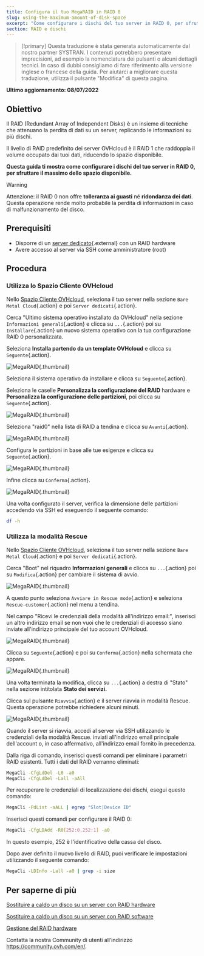```yaml
---
title: Configura il tuo MegaRAID in RAID 0
slug: using-the-maximum-amount-of-disk-space
excerpt: "Come configurare i dischi del tuo server in RAID 0, per sfruttare il massimo dello spazio disponibile"
section: RAID e dischi
---
```


> [!primary]
> Questa traduzione è stata generata automaticamente dal nostro partner SYSTRAN. I contenuti potrebbero presentare imprecisioni, ad esempio la nomenclatura dei pulsanti o alcuni dettagli tecnici. In caso di dubbi consigliamo di fare riferimento alla versione inglese o francese della guida. Per aiutarci a migliorare questa traduzione, utilizza il pulsante "Modifica" di questa pagina.
>

**Ultimo aggiornamento: 08/07/2022**
 
## Obiettivo

Il RAID (Redundant Array of Independent Disks) è un insieme di tecniche che attenuano la perdita di dati su un server, replicando le informazioni su più dischi.

Il livello di RAID predefinito dei server OVHcloud è il RAID 1 che raddoppia il volume occupato dai tuoi dati, riducendo lo spazio disponibile.

**Questa guida ti mostra come configurare i dischi del tuo server in RAID 0, per sfruttare il massimo dello spazio disponibile.**

> [!warning]
> 
> Attenzione: il RAID 0 non offre **tolleranza ai guasti** né **ridondanza dei dati**. Questa operazione rende molto probabile la perdita di informazioni in caso di malfunzionamento del disco.
> 

## Prerequisiti

- Disporre di un [server dedicato](https://www.ovhcloud.com/it/bare-metal/){.external} con un RAID hardware
- Avere accesso al server via SSH come amministratore (root)

## Procedura

### Utilizza lo Spazio Cliente OVHcloud

Nello [Spazio Cliente OVHcloud](https://www.ovh.com/auth/?action=gotomanager&from=https://www.ovh.it/&ovhSubsidiary=it), seleziona il tuo server nella sezione `Bare Metal Cloud`{.action} e poi `Server dedicati`{.action}. 

Cerca "Ultimo sistema operativo installato da OVHcloud" nella sezione `Informazioni generali`{.action} e clicca su `...`{.action} poi su `Installare`{.action} un nuovo sistema operativo con la tua configurazione RAID 0 personalizzata.

Seleziona **Installa partendo da un template OVHcloud** e clicca su `Seguente`{.action}.

![MegaRAID](images/server_installation_raid0_1.png){.thumbnail}

Seleziona il sistema operativo da installare e clicca su `Seguente`{.action}.

Seleziona le caselle **Personalizza la configurazione del RAID** hardware e **Personalizza la configurazione delle partizioni**, poi clicca su `Seguente`{.action}.

![MegaRAID](images/server_installation_raid0_2.png){.thumbnail}

Seleziona "raid0" nella lista di RAID a tendina e clicca su `Avanti`{.action}.

![MegaRAID](images/server_installation_raid0_3.png){.thumbnail}

Configura le partizioni in base alle tue esigenze e clicca su `Seguente`{.action}.

![MegaRAID](images/server_installation_raid0_4.png){.thumbnail}

Infine clicca su `Conferma`{.action}.

![MegaRAID](images/server_installation_raid0_5.png){.thumbnail}

Una volta configurato il server, verifica la dimensione delle partizioni accedendo via SSH ed eseguendo il seguente comando:

```sh
df -h
```

### Utilizza la modalità Rescue

Nello [Spazio Cliente OVHcloud](https://www.ovh.com/auth/?action=gotomanager&from=https://www.ovh.it/&ovhSubsidiary=it), seleziona il tuo server nella sezione `Bare Metal Cloud`{.action} e poi `Server dedicati`{.action}.

Cerca "Boot" nel riquadro **Informazioni generali** e clicca su `...`{.action} poi su `Modifica`{.action} per cambiare il sistema di avvio.

![MegaRAID](images/rescue_mode_raid0_1.png){.thumbnail}

A questo punto seleziona `Avviare in Rescue mode`{.action} e seleziona `Rescue-customer`{.action} nel menu a tendina.

Nel campo "Ricevi le credenziali della modalità all'indirizzo email:", inserisci un altro indirizzo email se non vuoi che le credenziali di accesso siano inviate all'indirizzo principale del tuo account OVHcloud.

![MegaRAID](images/rescue_mode_raid0_2.png){.thumbnail}

Clicca su `Seguente`{.action} e poi su `Conferma`{.action} nella schermata che appare.

![MegaRAID](images/rescue_mode_raid0_3.png){.thumbnail}

Una volta terminata la modifica, clicca su `...`{.action} a destra di "Stato" nella sezione intitolata **Stato dei servizi.** 

Clicca sul pulsante `Riavvia`{.action} e il server riavvia in modalità Rescue. Questa operazione potrebbe richiedere alcuni minuti. 

![MegaRAID](images/server_installation_raid0_6.png){.thumbnail}

Quando il server si riavvia, accedi al server via SSH utilizzando le credenziali della modalità Rescue. inviati all'indirizzo email principale dell'account o, in caso affermativo, all'indirizzo email fornito in precedenza.

Dalla riga di comando, inserisci questi comandi per eliminare i parametri RAID esistenti. Tutti i dati del RAID verranno eliminati:

```sh
MegaCli -CfgLdDel -L0 -a0
MegaCli -CfgLdDel -Lall -aAll
```

Per recuperare le credenziali di localizzazione dei dischi, esegui questo comando:

```sh
MegaCli -PdList -aALL | egrep "Slot|Device ID"
```

Inserisci questi comandi per configurare il RAID 0:

```sh
MegaCli -CfgLDAdd -R0[252:0,252:1] -a0
```

In questo esempio, 252 è l'identificativo della cassa del disco.

Dopo aver definito il nuovo livello di RAID, puoi verificare le impostazioni utilizzando il seguente comando:

```sh
MegaCli -LDInfo -Lall -a0 | grep -i size
```

## Per saperne di più

[Sostituire a caldo un disco su un server con RAID hardware](https://docs.ovh.com/gb/en/dedicated/hotswap-raid-hard/)

[Sostituire a caldo un disco su un server con RAID software](https://docs.ovh.com/it/dedicated/hotswap-raid-soft/)

[Gestione del RAID hardware](https://docs.ovh.com/gb/en/dedicated/raid-hard/)

Contatta la nostra Community di utenti all’indirizzo <https://community.ovh.com/en/>.